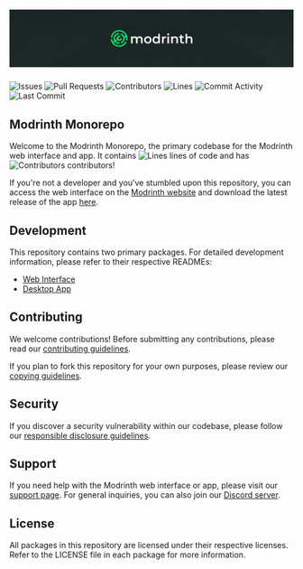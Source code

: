 # ![Modrinth Logo on Mount Olympus](/.github/assets/monorepo_cover.png)

![Issues](https://img.shields.io/github/issues-raw/Modrinth/olympus?color=c78aff&label=issues&style=for-the-badge)
![Pull Requests](https://img.shields.io/github/issues-pr-raw/Modrinth/olympus?color=c78aff&label=PRs&style=for-the-badge)
![Contributors](https://img.shields.io/github/contributors/Modrinth/olympus?color=c78aff&label=contributors&style=for-the-badge)
![Lines](https://img.shields.io/endpoint?url=https://ghloc.vercel.app/api/modrinth/olympus/badge?style=flat&logoColor=white&color=c78aff&style=for-the-badge)
![Commit Activity](https://img.shields.io/github/commit-activity/m/Modrinth/olympus?color=c78aff&label=commits&style=for-the-badge)
![Last Commit](https://img.shields.io/github/last-commit/Modrinth/olympus?color=c78aff&label=last%20commit&style=for-the-badge)

## Modrinth Monorepo

Welcome to the Modrinth Monorepo, the primary codebase for the Modrinth web interface and app. It contains ![Lines](https://img.shields.io/endpoint?url=https://ghloc.vercel.app/api/modrinth/olympus/badge?logoColor=white&color=black&label=) lines of code and has ![Contributors](https://img.shields.io/github/contributors/Modrinth/olympus?color=black&label=) contributors!

If you're not a developer and you've stumbled upon this repository, you can access the web interface on the [Modrinth website](https://modrinth.com) and download the latest release of the app [here](https://modrinth.com/app).

## Development

This repository contains two primary packages. For detailed development information, please refer to their respective READMEs:

- [Web Interface](apps/frontend/README.md)
- [Desktop App](apps/app/README.md)

## Contributing

We welcome contributions! Before submitting any contributions, please read our [contributing guidelines](https://support.modrinth.com/en/articles/8802215-contributing-to-modrinth).

If you plan to fork this repository for your own purposes, please review our [copying guidelines](COPYING.md).

## Security

If you discover a security vulnerability within our codebase, please follow our [responsible disclosure guidelines](https://modrinth.com/legal/security).

## Support

If you need help with the Modrinth web interface or app, please visit our [support page](https://support.modrinth.com). For general inquiries, you can also join our [Discord server](https://discord.gg/modrinth).

## License

All packages in this repository are licensed under their respective licenses. Refer to the LICENSE file in each package for more information.
